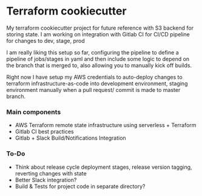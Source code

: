 # Terraform cookiecutter

My terraform cookiecutter project for future reference with S3 backend for storing state. I am working on integration with Gitlab CI for CI/CD pipeline for changes to dev, stage, prod

I am really liking this setup so far, configuring the pipeline to define a pipeline of jobs/stages 
in yaml and then include some logic to 
depend on the branch that is merged to, also allowing you to manually kick off builds. 

Right now I have setup my AWS credentials to auto-deploy changes to terraform infrastructure-as-code into development environment, staging environment manually when a pull request/ commit is made to master branch.

### Main components
- AWS Terraform remote state infrastructure using serverless + Terraform
- Gitlab CI best practices
- Gitlab + Slack Build/Notifications Integration


### To-Do
- Think about release cycle deployment stages, release version tagging, reverting changes with state
- Better Slack integration?
- Build & Tests for project code in separate directory?
